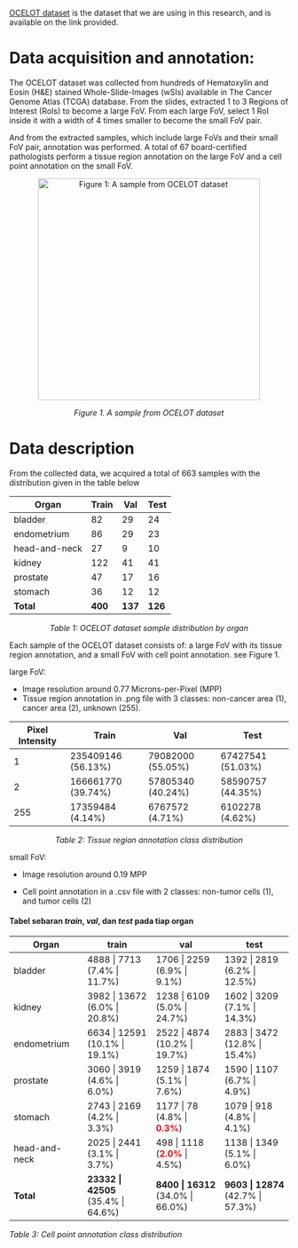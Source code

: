 [OCELOT dataset](https://lunit-io.github.io/research/ocelot_dataset/) is the dataset that we are using in this research, and is available on the link provided.

# Data acquisition and annotation:
The OCELOT dataset was collected from hundreds of Hematoxylin and Eosin (H&E) stained Whole-Slide-Images (wSIs) available in The Cancer Genome Atlas (TCGA) database. From the slides, extracted 1 to 3 Regions of Interest (RoIs) to become a large FoV. From each large FoV, select 1 RoI inside it with a width of 4 times smaller to become the small FoV pair.

And from the extracted samples, which include large FoVs and their small FoV pair, annotation was performed. A total of 67 board-certified pathologists perform a tissue region annotation on the large FoV and a cell point annotation on the small FoV.

<p align="center">
  <img src="../images/sampel.drawio.png" width="400" alt="Figure 1: A sample from OCELOT dataset">
</p>

<p align="center"><em>Figure 1. A sample from OCELOT dataset</em></p>

# Data description

From the collected data, we acquired a total of 663 samples with the distribution given in the table below

<div align="center">

<table>
  <thead>
    <tr>
      <th>Organ</th>
      <th>Train</th>
      <th>Val</th>
      <th>Test</th>
    </tr>
  </thead>
  <tbody>
    <tr><td>bladder</td><td>82</td><td>29</td><td>24</td></tr>
    <tr><td>endometrium</td><td>86</td><td>29</td><td>23</td></tr>
    <tr><td>head-and-neck</td><td>27</td><td>9</td><td>10</td></tr>
    <tr><td>kidney</td><td>122</td><td>41</td><td>41</td></tr>
    <tr><td>prostate</td><td>47</td><td>17</td><td>16</td></tr>
    <tr><td>stomach</td><td>36</td><td>12</td><td>12</td></tr>
    <tr><td><strong>Total</strong></td><td><strong>400</strong></td><td><strong>137</strong></td><td><strong>126</strong></td></tr>
  </tbody>
</table>

<p><em>Table 1: OCELOT dataset sample distribution by organ</em></p>

</div>

Each sample of the OCELOT dataset consists of: a large FoV with its tissue region annotation, and a small FoV with cell point annotation. see Figure 1.

large FoV: 
- Image resolution around 0.77 Microns-per-Pixel (MPP)
- Tissue region annotation in .png file with 3 classes: non-cancer area (1), cancer area (2), unknown (255).

<div align="center">

| Pixel Intensity | Train                    | Val                      | Test                     |
|------------------|--------------------------|---------------------------|---------------------------|
| 1                | 235409146 (56.13%)       | 79082000 (55.05%)         | 67427541 (51.03%)         |
| 2                | 166661770 (39.74%)       | 57805340 (40.24%)         | 58590757 (44.35%)         |
| 255              | 17359484 (4.14%)         | 6767572 (4.71%)           | 6102278 (4.62%)           |

<p><em>Table 2: Tissue region annotation class distribution</em></p>
</div>


small FoV:
- Image resolution around 0.19 MPP
- Cell point annotation in a .csv file with 2 classes: non-tumor cells (1), and tumor cells (2)

  <div align="center">

<h4>Tabel sebaran <em>train</em>, <em>val</em>, dan <em>test</em> pada tiap organ</h4>

<table>
  <thead>
    <tr>
      <th>Organ</th>
      <th>train</th>
      <th>val</th>
      <th>test</th>
    </tr>
  </thead>
  <tbody>
    <tr>
      <td>bladder</td>
      <td>4888 | 7713<br>(7.4% | 11.7%)</td>
      <td>1706 | 2259<br>(6.9% | 9.1%)</td>
      <td>1392 | 2819<br>(6.2% | 12.5%)</td>
    </tr>
    <tr>
      <td>kidney</td>
      <td>3982 | 13672<br>(6.0% | 20.8%)</td>
      <td>1238 | 6109<br>(5.0% | 24.7%)</td>
      <td>1602 | 3209<br>(7.1% | 14.3%)</td>
    </tr>
    <tr>
      <td>endometrium</td>
      <td>6634 | 12591<br>(10.1% | 19.1%)</td>
      <td>2522 | 4874<br>(10.2% | 19.7%)</td>
      <td>2883 | 3472<br>(12.8% | 15.4%)</td>
    </tr>
    <tr>
      <td>prostate</td>
      <td>3060 | 3919<br>(4.6% | 6.0%)</td>
      <td>1259 | 1874<br>(5.1% | 7.6%)</td>
      <td>1590 | 1107<br>(6.7% | 4.9%)</td>
    </tr>
    <tr>
      <td>stomach</td>
      <td>2743 | 2169<br>(4.2% | 3.3%)</td>
      <td>1177 | 78<br>(4.8% | <span style="color:red;"><strong>0.3%</strong></span>)</td>
      <td>1079 | 918<br>(4.8% | 4.1%)</td>
    </tr>
    <tr>
      <td>head-and-neck</td>
      <td>2025 | 2441<br>(3.1% | 3.7%)</td>
      <td>498 | 1118<br>(<span style="color:red;"><strong>2.0%</strong></span> | 4.5%)</td>
      <td>1138 | 1349<br>(5.1% | 6.0%)</td>
    </tr>
    <tr>
      <td><strong>Total</strong></td>
      <td><strong>23332 | 42505</strong><br>(35.4% | 64.6%)</td>
      <td><strong>8400 | 16312</strong><br>(34.0% | 66.0%)</td>
      <td><strong>9603 | 12874</strong><br>(42.7% | 57.3%)</td>
    </tr>
  </tbody>
</table>

<p><em>Table 3: Cell point annotation class distribution</em></p>
</div>

